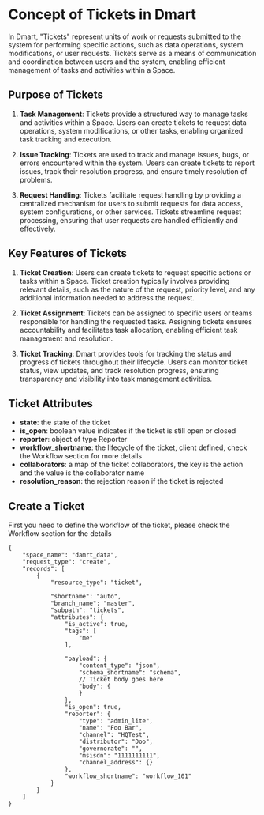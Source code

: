 # Concept of Tickets in Dmart

In Dmart, "Tickets" represent units of work or requests submitted to the system for performing specific actions, such as data operations, system modifications, or user requests. Tickets serve as a means of communication and coordination between users and the system, enabling efficient management of tasks and activities within a Space.

## Purpose of Tickets

1. **Task Management**: Tickets provide a structured way to manage tasks and activities within a Space. Users can create tickets to request data operations, system modifications, or other tasks, enabling organized task tracking and execution.

2. **Issue Tracking**: Tickets are used to track and manage issues, bugs, or errors encountered within the system. Users can create tickets to report issues, track their resolution progress, and ensure timely resolution of problems.

3. **Request Handling**: Tickets facilitate request handling by providing a centralized mechanism for users to submit requests for data access, system configurations, or other services. Tickets streamline request processing, ensuring that user requests are handled efficiently and effectively.

## Key Features of Tickets

1. **Ticket Creation**: Users can create tickets to request specific actions or tasks within a Space. Ticket creation typically involves providing relevant details, such as the nature of the request, priority level, and any additional information needed to address the request.

2. **Ticket Assignment**: Tickets can be assigned to specific users or teams responsible for handling the requested tasks. Assigning tickets ensures accountability and facilitates task allocation, enabling efficient task management and resolution.

3. **Ticket Tracking**: Dmart provides tools for tracking the status and progress of tickets throughout their lifecycle. Users can monitor ticket status, view updates, and track resolution progress, ensuring transparency and visibility into task management activities.

## Ticket Attributes
- **state**: the state of the ticket
- **is_open**: boolean value indicates if the ticket is still open or closed
- **reporter**: object of type Reporter
- **workflow_shortname**: the lifecycle of the ticket, client defined, check the Workflow section for more details 
- **collaborators**: a map of the ticket collaborators, the key is the action and the value is the collaborator name
- **resolution_reason**: the rejection reason if the ticket is rejected


## Create a Ticket
First you need to define the workflow of the ticket, please check the Workflow section for the details
```
{
    "space_name": "damrt_data",
    "request_type": "create",
    "records": [
        {
            "resource_type": "ticket",

            "shortname": "auto",
            "branch_name": "master",
            "subpath": "tickets",
            "attributes": {
                "is_active": true,
                "tags": [
                    "me"
                ],

                "payload": {
                    "content_type": "json",
                    "schema_shortname": "schema",
                    // Ticket body goes here
                    "body": {
                    }
                },
                "is_open": true,
                "reporter": {
                    "type": "admin_lite",
                    "name": "Foo Bar",
                    "channel": "HQTest",
                    "distributor": "Doo",
                    "governorate": "",
                    "msisdn": "1111111111",
                    "channel_address": {}
                },
                "workflow_shortname": "workflow_101"
            }
        }
    ]
}
```